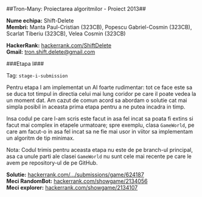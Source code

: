 ##Tron-Many: Proiectarea algoritmilor - Proiect 2013##

**Nume echipa:** Shift-Delete  
**Membri:** Manta Paul-Cristian (323CB), Popescu Gabriel-Cosmin (323CB),
Scarlat Tiberiu (323CB), Velea Cosmin (323CB) 

**HackerRank:** [hackerrank.com/ShiftDelete][1]  
**Gmail:** tron.shift.delete@gmail.com


###Etapa I###

Tag: `stage-i-submission`

Pentru etapa I am implementat un AI foarte rudimentar: tot ce face este sa
se duca tot timpul in directia celui mai lung coridor pe care il poate vedea
la un moment dat. Am cazut de comun acord sa abordam o solutie cat mai
simpla posibil in aceasta prima etapa pentru a ne putea incadra in timp.

Insa codul pe care l-am scris este facut in asa fel incat sa poata fi extins
si facut mai complex in etapele urmatoare; spre exemplu, clasa `GameWorld`,
pe care am facut-o in asa fel incat sa ne fie mai usor in viitor sa
implementam un algoritm de tip minimax.

Nota: Codul trimis pentru aceasta etapa nu este de pe branch-ul principal,
asa ca unule parti ale clasei `GameWorld` nu sunt cele mai recente pe care
le avem pe repository-ul de pe GitHub.

**Solutie:** [hackerrank.com/.../submissions/game/624187][2]  
**Meci RandomBot:** [hackerrank.com/showgame/2134056][3]  
**Meci explorer:** [hackerrank.com/showgame/2134107][4]  

 [1]: https://www.hackerrank.com/ShiftDelete
 [2]: https://www.hackerrank.com/contests/bucharest-tron/submissions/game/624187
 [3]: https://www.hackerrank.com/showgame/2134056
 [4]: https://www.hackerrank.com/showgame/2134107
